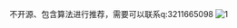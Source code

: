 不开源、包含算法进行推荐，需要可以联系q:3211665098
![1](https://github.com/user-attachments/assets/73cd252c-c557-45bb-bab9-fe35cc6d387f)
